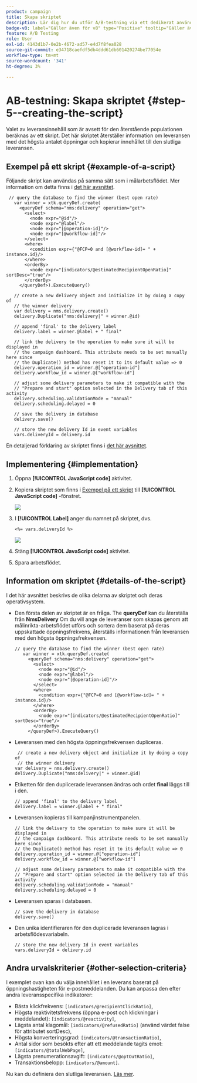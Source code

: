 ```yaml
---
product: campaign
title: Skapa skriptet
description: Lär dig hur du utför A/B-testning via ett dedikerat användningsfall
badge-v8: label="Gäller även för v8" type="Positive" tooltip="Gäller även Campaign v8"
feature: A/B Testing
role: User
exl-id: 4143d1b7-0e2b-4672-ad57-e4d7f8fea028
source-git-commit: e34718caefdf5db4ddd61db601420274be77054e
workflow-type: tm+mt
source-wordcount: '341'
ht-degree: 3%

---
```


# AB-testning: Skapa skriptet {#step-5--creating-the-script}


Valet av leveransinnehåll som är avsett för den återstående populationen beräknas av ett skript. Det här skriptet återställer information om leveransen med det högsta antalet öppningar och kopierar innehållet till den slutliga leveransen.

## Exempel på ett skript {#example-of-a-script}

Följande skript kan användas på samma sätt som i målarbetsflödet. Mer information om detta finns i [det här avsnittet](#implementation).

```
 // query the database to find the winner (best open rate)
   var winner = xtk.queryDef.create(
     <queryDef schema="nms:delivery" operation="get">
       <select>
         <node expr="@id"/>
         <node expr="@label"/>
         <node expr="[@operation-id]"/>
         <node expr="[@workflow-id]"/>
       </select>
       <where>
         <condition expr={"@FCP=0 and [@workflow-id]= " + instance.id}/>
       </where>
       <orderBy>
         <node expr="[indicators/@estimatedRecipientOpenRatio]" sortDesc="true"/>
       </orderBy>
     </queryDef>).ExecuteQuery()
   
   // create a new delivery object and initialize it by doing a copy of
   // the winner delivery
   var delivery = nms.delivery.create()
   delivery.Duplicate("nms:delivery|" + winner.@id)

   // append 'final' to the delivery label
   delivery.label = winner.@label + " final"

   // link the delivery to the operation to make sure it will be displayed in
   // the campaign dashboard. This attribute needs to be set manually here since 
   // the Duplicate() method has reset it to its default value => 0
   delivery.operation_id = winner.@["operation-id"]
   delivery.workflow_id = winner.@["workflow-id"]

   // adjust some delivery parameters to make it compatible with the 
   // "Prepare and start" option selected in the Delivery tab of this activity
   delivery.scheduling.validationMode = "manual"
   delivery.scheduling.delayed = 0
 
   // save the delivery in database
   delivery.save()
 
   // store the new delivery Id in event variables
   vars.deliveryId = delivery.id
```

En detaljerad förklaring av skriptet finns i [det här avsnittet](#details-of-the-script).

## Implementering {#implementation}

1. Öppna **[!UICONTROL JavaScript code]** aktivitet.
1. Kopiera skriptet som finns i [Exempel på ett skript](#example-of-a-script) till **[!UICONTROL JavaScript code]** -fönstret.

   ![](assets/use_case_abtesting_configscript_002.png)

1. I **[!UICONTROL Label]** anger du namnet på skriptet, dvs.

   ```
   <%= vars.deliveryId %>
   ```

   ![](assets/use_case_abtesting_configscript_003.png)

1. Stäng **[!UICONTROL JavaScript code]** aktivitet.
1. Spara arbetsflödet.

## Information om skriptet {#details-of-the-script}

I det här avsnittet beskrivs de olika delarna av skriptet och deras operativsystem.

* Den första delen av skriptet är en fråga. The **queryDef** kan du återställa från **NmsDelivery** Om du vill ange de leveranser som skapas genom att målinrikta-arbetsflödet utförs och sortera dem baserat på deras uppskattade öppningsfrekvens, återställs informationen från leveransen med den högsta öppningsfrekvensen.

  ```
  // query the database to find the winner (best open rate)
     var winner = xtk.queryDef.create(
       <queryDef schema="nms:delivery" operation="get">
         <select>
           <node expr="@id"/>
           <node expr="@label"/>
           <node expr="[@operation-id]"/>
         </select>
         <where>
           <condition expr={"@FCP=0 and [@workflow-id]= " + instance.id}/>
         </where>
         <orderBy>
           <node expr="[indicators/@estimatedRecipientOpenRatio]" sortDesc="true"/>
         </orderBy>
       </queryDef>).ExecuteQuery()
  ```

* Leveransen med den högsta öppningsfrekvensen dupliceras.

  ```
   // create a new delivery object and initialize it by doing a copy of
   // the winner delivery
  var delivery = nms.delivery.create()
  delivery.Duplicate("nms:delivery|" + winner.@id)
  ```

* Etiketten för den duplicerade leveransen ändras och ordet **final** läggs till i den.

  ```
  // append 'final' to the delivery label
  delivery.label = winner.@label + " final"
  ```

* Leveransen kopieras till kampanjinstrumentpanelen.

  ```
  // link the delivery to the operation to make sure it will be displayed in
  // the campaign dashboard. This attribute needs to be set manually here since 
  // the Duplicate() method has reset it to its default value => 0
  delivery.operation_id = winner.@["operation-id"]
  delivery.workflow_id = winner.@["workflow-id"]
  ```

  ```
  // adjust some delivery parameters to make it compatible with the 
  // "Prepare and start" option selected in the Delivery tab of this activity
  delivery.scheduling.validationMode = "manual"
  delivery.scheduling.delayed = 0
  ```

* Leveransen sparas i databasen.

  ```
  // save the delivery in database
  delivery.save()
  ```

* Den unika identifieraren för den duplicerade leveransen lagras i arbetsflödesvariabeln.

  ```
  // store the new delivery Id in event variables
  vars.deliveryId = delivery.id
  ```

## Andra urvalskriterier {#other-selection-criteria}

I exemplet ovan kan du välja innehållet i en leverans baserat på öppningshastigheten för e-postmeddelanden. Du kan anpassa den efter andra leveransspecifika indikatorer:

* Bästa klickfrekvens: `[indicators/@recipientClickRatio]`,
* Högsta reaktivitetsfrekvens (öppna e-post och klickningar i meddelandet): `[indicators/@reactivity]`,
* Lägsta antal klagomål: `[indicators/@refusedRatio]` (använd värdet false för attributet sortDesc),
* Högsta konverteringsgrad: `[indicators/@transactionRatio]`,
* Antal sidor som besökts efter att ett meddelande tagits emot: `[indicators/@totalWebPage]`,
* Lägsta prenumerationsavgift: `[indicators/@optOutRatio]`,
* Transaktionsbelopp: `[indicators/@amount]`.

Nu kan du definiera den slutliga leveransen. [Läs mer](a-b-testing-uc-final-delivery.md).
